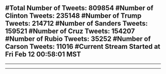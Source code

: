#Total Number of Tweets: 809854 
#Number of Clinton Tweets: 235148
#Number of Trump Tweets: 214712
#Number of Sanders Tweets: 159521
#Number of Cruz Tweets: 154207
#Number of Rubio Tweets: 35252
#Number of Carson Tweets: 11016
#Current Stream Started at Fri Feb 12 00:58:01 MST
---
---
---
